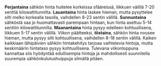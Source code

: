 **Perjantaina** sähkön hinta huitelee korkeissa sfääreissä, liikkuen välillä 7-20 senttiä kilowattitunnilta. **Lauantaina** hinta laskee hieman, mutta pysyttelee silti melko korkealla tasolla, vaihdellen 8-23 sentin välillä. **Sunnuntaina** sähköstä saa jo huomattavasti parempaan hintaan, kun hinta asettuu 5-14 senttiin kilowattitunnilta. **Maanantaina** hinta pysyy edelleen kohtuullisena, liikkuen 5-17 sentin välillä. Viikon päätteeksi, **tiistaina**, sähkön hinta nousee hieman, mutta pysyy silti kohtuullisena, vaihdellen 8-18 sentin välillä. Kaiken kaikkiaan lähipäivien sähkön hintakehitys tarjoaa vaihtelevia hintoja, mutta keskimäärin hintataso pysyy kohtuullisena. Tulevana viikonloppuna kannattaa siis hyödyntää edullisempia hintoja ja mahdollisesti suunnitella suurempia sähkönkulutushuippuja silmällä pitäen.